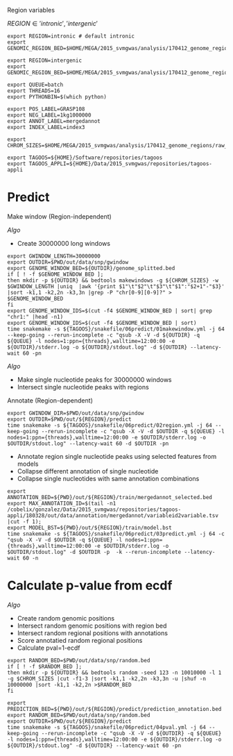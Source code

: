 Region variables

$REGION \in {'intronic', 'intergenic'}$

~~~
export REGION=intronic # default intronic
export GENOMIC_REGION_BED=$HOME/MEGA/2015_svmgwas/analysis/170412_genome_regions/hg19_5utrExonIntron3utrExon.bed
~~~

~~~
export REGION=intergenic
export GENOMIC_REGION_BED=$HOME/MEGA/2015_svmgwas/analysis/170412_genome_regions/ucsc_hg19_RefSeqGenes_intergenic.bed
~~~

~~~
export QUEUE=batch
export THREADS=16
export PYTHONBIN=$(which python)
~~~

~~~
export POS_LABEL=GRASP108
export NEG_LABEL=1kg1000000
export ANNOT_LABEL=mergedannot
export INDEX_LABEL=index3
~~~

~~~
export CHROM_SIZES=$HOME/MEGA/2015_svmgwas/analysis/170412_genome_regions/raw_hg19.chrom.sizes
~~~

~~~
export TAGOOS=${HOME}/Software/repositories/tagoos
export TAGOOS_APPLI=${HOME}/Data/2015_svmgwas/repositories/tagoos-appli
~~~

# Predict

Make window (Region-independent)

_Algo_

- Create 30000000 long windows

~~~
export GWINDOW_LENGTH=30000000
export OUTDIR=$PWD/out/data/snp/gwindow
export GENOME_WINDOW_BED=${OUTDIR}/genome_splitted.bed
if [ ! -f $GENOME_WINDOW_BED ]; 
then mkdir -p ${OUTDIR} && bedtools makewindows -g ${CHROM_SIZES} -w $GWINDOW_LENGTH |uniq  |awk '{print $1"\t"$2"\t"$3"\t"$1":"$2+1"-"$3}' |sort -k1,1 -k2,2n -k3,3n |grep -P "chr[0-9][0-9]?" > $GENOME_WINDOW_BED
fi
export GENOME_WINDOW_IDS=$(cut -f4 $GENOME_WINDOW_BED | sort| grep "chr1:" |head -n1)
export GENOME_WINDOW_IDS=$(cut -f4 $GENOME_WINDOW_BED | sort)
time snakemake -s ${TAGOOS}/snakefile/06predict/01makewindow.yml -j 64 --keep-going --rerun-incomplete -c "qsub -X -V -d ${OUTDIR} -q ${QUEUE} -l nodes=1:ppn={threads},walltime=12:00:00 -e ${OUTDIR}/stderr.log -o ${OUTDIR}/stdout.log" -d ${OUTDIR} --latency-wait 60 -pn
~~~

_Algo_

- Make single nucleotide peaks for 30000000 windows
- Intersect single nucleotide peaks with regions

Annotate (Region-dependent)

~~~
export GWINDOW_DIR=$PWD/out/data/snp/gwindow
export OUTDIR=$PWD/out/${REGION}/predict
time snakemake -s ${TAGOOS}/snakefile/06predict/02region.yml -j 64 --keep-going --rerun-incomplete -c "qsub -X -V -d $OUTDIR -q ${QUEUE} -l nodes=1:ppn={threads},walltime=12:00:00 -e $OUTDIR/stderr.log -o $OUTDIR/stdout.log" --latency-wait 60 -d $OUTDIR -pn
~~~

- Annotate region single nucleotide peaks using selected features from models
- Collapse different annotation of single nucleotide
- Collapse single nucleotides with same annotation combinations

~~~
export ANNOTATION_BED=${PWD}/out/${REGION}/train/mergedannot_selected.bed
export MAX_ANNOTATION_ID=$(tail -n1 /cobelix/gonzalez/Data/2015_svmgwas/repositories/tagoos-appli/180328/out/data/annotation/mergedannot/variableid2variable.tsv |cut -f 1);
export MODEL_BST=${PWD}/out/${REGION}/train/model.bst
time snakemake -s ${TAGOOS}/snakefile/06predict/03predict.yml -j 64 -c "qsub -X -V -d $OUTDIR -q ${QUEUE} -l nodes=1:ppn={threads},walltime=12:00:00 -e $OUTDIR/stderr.log -o $OUTDIR/stdout.log" -d $OUTDIR -p  -k --rerun-incomplete --latency-wait 60 -n
~~~

# Calculate p-value from ecdf

_Algo_

- Create random genomic positions
- Intersect random genomic positions with region bed
- Intersect random regional positions with annotations
- Score annotatied random regional positions
- Calculate pval=1-ecdf

~~~
export RANDOM_BED=$PWD/out/data/snp/random.bed
if [ ! -f $RANDOM_BED ]; 
then mkdir -p ${OUTDIR} && bedtools random -seed 123 -n 10010000 -l 1 -g $CHROM_SIZES |cut -f1-3 |sort -k1,1 -k2,2n -k3,3n -u |shuf -n 10000000 |sort -k1,1 -k2,2n >$RANDOM_BED
fi 
~~~

~~~
export PREDICTION_BED=${PWD}/out/${REGION}/predict/prediction_annotation.bed
export RANDOM_BED=$PWD/out/data/snp/random.bed
export OUTDIR=$PWD/out/${REGION}/predict
time snakemake -s ${TAGOOS}/snakefile/06predict/04pval.yml -j 64 --keep-going --rerun-incomplete -c "qsub -X -V -d ${OUTDIR} -q ${QUEUE} -l nodes=1:ppn={threads},walltime=12:00:00 -e ${OUTDIR}/stderr.log -o ${OUTDIR}/stdout.log" -d ${OUTDIR} --latency-wait 60 -pn
~~~


